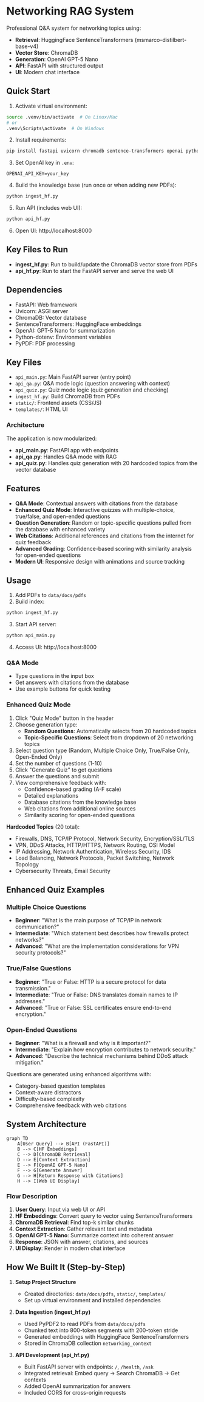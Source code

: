 # Networking RAG System

Professional Q&A system for networking topics using:

- **Retrieval**: HuggingFace SentenceTransformers (msmarco-distilbert-base-v4)
- **Vector Store**: ChromaDB
- **Generation**: OpenAI GPT-5 Nano
- **API**: FastAPI with structured output
- **UI**: Modern chat interface

## Quick Start

1. Activate virtual environment:

```bash
source .venv/bin/activate  # On Linux/Mac
# or
.venv\Scripts\activate  # On Windows
```

2. Install requirements:

```bash
pip install fastapi uvicorn chromadb sentence-transformers openai python-dotenv pypdf
```

3. Set OpenAI key in `.env`:

```
OPENAI_API_KEY=your_key
```

4. Build the knowledge base (run once or when adding new PDFs):

```bash
python ingest_hf.py
```

5. Run API (includes web UI):

```bash
python api_hf.py
```

6. Open UI: http://localhost:8000

## Key Files to Run

- **ingest_hf.py**: Run to build/update the ChromaDB vector store from PDFs
- **api_hf.py**: Run to start the FastAPI server and serve the web UI

## Dependencies

- FastAPI: Web framework
- Uvicorn: ASGI server
- ChromaDB: Vector database
- SentenceTransformers: HuggingFace embeddings
- OpenAI: GPT-5 Nano for summarization
- Python-dotenv: Environment variables
- PyPDF: PDF processing

## Key Files

- `api_main.py`: Main FastAPI server (entry point)
- `api_qa.py`: Q&A mode logic (question answering with context)
- `api_quiz.py`: Quiz mode logic (quiz generation and checking)
- `ingest_hf.py`: Build ChromaDB from PDFs
- `static/`: Frontend assets (CSS/JS)
- `templates/`: HTML UI

### Architecture

The application is now modularized:
- **api_main.py**: FastAPI app with endpoints
- **api_qa.py**: Handles Q&A mode with RAG
- **api_quiz.py**: Handles quiz generation with 20 hardcoded topics from the vector database

## Features

- **Q&A Mode**: Contextual answers with citations from the database
- **Enhanced Quiz Mode**: Interactive quizzes with multiple-choice, true/false, and open-ended questions
- **Question Generation**: Random or topic-specific questions pulled from the database with enhanced variety
- **Web Citations**: Additional references and citations from the internet for quiz feedback
- **Advanced Grading**: Confidence-based scoring with similarity analysis for open-ended questions
- **Modern UI**: Responsive design with animations and source tracking

## Usage

1. Add PDFs to `data/docs/pdfs`
2. Build index:

```bash
python ingest_hf.py
```

3. Start API server:

```bash
python api_main.py
```

4. Access UI: http://localhost:8000

### Q&A Mode

- Type questions in the input box
- Get answers with citations from the database
- Use example buttons for quick testing

### Enhanced Quiz Mode

1. Click "Quiz Mode" button in the header
2. Choose generation type:
   - **Random Questions**: Automatically selects from 20 hardcoded topics
   - **Topic-Specific Questions**: Select from dropdown of 20 networking topics
3. Select question type (Random, Multiple Choice Only, True/False Only, Open-Ended Only)
4. Set the number of questions (1-10)
5. Click "Generate Quiz" to get questions
6. Answer the questions and submit
7. View comprehensive feedback with:
   - Confidence-based grading (A-F scale)
   - Detailed explanations
   - Database citations from the knowledge base
   - Web citations from additional online sources
   - Similarity scoring for open-ended questions

**Hardcoded Topics** (20 total):
- Firewalls, DNS, TCP/IP Protocol, Network Security, Encryption/SSL/TLS
- VPN, DDoS Attacks, HTTP/HTTPS, Network Routing, OSI Model
- IP Addressing, Network Authentication, Wireless Security, IDS
- Load Balancing, Network Protocols, Packet Switching, Network Topology
- Cybersecurity Threats, Email Security

## Enhanced Quiz Examples

### Multiple Choice Questions
- **Beginner**: "What is the main purpose of TCP/IP in network communication?"
- **Intermediate**: "Which statement best describes how firewalls protect networks?"
- **Advanced**: "What are the implementation considerations for VPN security protocols?"

### True/False Questions
- **Beginner**: "True or False: HTTP is a secure protocol for data transmission."
- **Intermediate**: "True or False: DNS translates domain names to IP addresses."
- **Advanced**: "True or False: SSL certificates ensure end-to-end encryption."

### Open-Ended Questions
- **Beginner**: "What is a firewall and why is it important?"
- **Intermediate**: "Explain how encryption contributes to network security."
- **Advanced**: "Describe the technical mechanisms behind DDoS attack mitigation."

Questions are generated using enhanced algorithms with:
- Category-based question templates
- Context-aware distractors
- Difficulty-based complexity
- Comprehensive feedback with web citations

## System Architecture

```mermaid
graph TD
    A[User Query] --> B[API (FastAPI)]
    B --> C[HF Embeddings]
    C --> D[ChromaDB Retrieval]
    D --> E[Context Extraction]
    E --> F[OpenAI GPT-5 Nano]
    F --> G[Generate Answer]
    G --> H[Return Response with Citations]
    H --> I[Web UI Display]
```

### Flow Description

1. **User Query**: Input via web UI or API
2. **HF Embeddings**: Convert query to vector using SentenceTransformers
3. **ChromaDB Retrieval**: Find top-k similar chunks
4. **Context Extraction**: Gather relevant text and metadata
5. **OpenAI GPT-5 Nano**: Summarize context into coherent answer
6. **Response**: JSON with answer, citations, and sources
7. **UI Display**: Render in modern chat interface

## How We Built It (Step-by-Step)

1. **Setup Project Structure**

   - Created directories: `data/docs/pdfs`, `static/`, `templates/`
   - Set up virtual environment and installed dependencies

2. **Data Ingestion (ingest_hf.py)**

   - Used PyPDF2 to read PDFs from `data/docs/pdfs`
   - Chunked text into 800-token segments with 200-token stride
   - Generated embeddings with HuggingFace SentenceTransformers
   - Stored in ChromaDB collection `networking_context`

3. **API Development (api_hf.py)**
   - Built FastAPI server with endpoints: `/`, `/health`, `/ask`
   - Integrated retrieval: Embed query → Search ChromaDB → Get contexts
   - Added OpenAI summarization for answers
   - Included CORS for cross-origin requests
